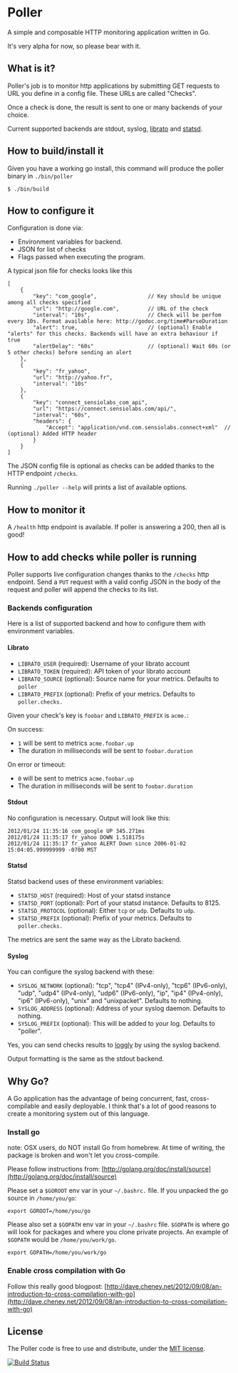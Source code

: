 # Poller

A simple and composable HTTP monitoring application written in Go.

It's very alpha for now, so please bear with it.

## What is it?

Poller's job is to monitor http applications by submitting GET requests to URL
you define in a config file. These URLs are called "Checks".

Once a check is done, the result is sent to one or many backends of your choice. 

Current supported backends are stdout, syslog,
[librato](http://metrics.librato.com/) and [statsd](://github.com/etsy/statsd).

## How to build/install it

Given you have a working go install, this command will produce the poller
binary in `./bin/poller`

    $ ./bin/build

## How to configure it

Configuration is done via:

- Environment variables for backend.
- JSON for list of checks
- Flags passed when executing the program.

A typical json file for checks looks like this

    [
        {
            "key": "com_google",                // Key should be unique among all checks specified
            "url": "http://google.com",         // URL of the check
            "interval": "10s",                  // Check will be perfom every 10s. Format available here: http://godoc.org/time#ParseDuration
            "alert": true,                      // (optional) Enable "alerts" for this checks. Backends will have an extra behaviour if true
            "alertDelay": "60s"                 // (optional) Wait 60s (or 5 other checks) before sending an alert
        },
        {
            "key": "fr_yahoo",
            "url": "http://yahoo.fr",
            "interval": "10s"
        },
        {
            "key": "connect_sensiolabs_com_api",
            "url": "https://connect.sensiolabs.com/api/",
            "interval": "60s",
            "headers": {
                "Accept": "application/vnd.com.sensiolabs.connect+xml"  // (optional) Added HTTP header
            }
        }
    ]

The JSON config file is optional as checks can be added thanks to the HTTP endpoint `/checks`.

Running `./poller --help` will prints a list of available options.

## How to monitor it

A `/health` http endpoint is available. If poller is answering a 200, then all
is good!

## How to add checks while poller is running

Poller supports live configuration changes thanks to the `/checks` http endpoint.
Send a `PUT` request with a valid config JSON in the body of the request and poller
will append the checks to its list.

### Backends configuration

Here is a list of supported backend and how to configure them with environment
variables. 

#### Librato

- `LIBRATO_USER` (required): Username of your librato account
- `LIBRATO_TOKEN` (required): API token of your librato account
- `LIBRATO_SOURCE` (optional): Source name for your metrics. Defaults to `poller`
- `LIBRATO_PREFIX` (optional): Prefix of your metrics. Defaults to `poller.checks.`

Given your check's key is `foobar` and `LIBRATO_PREFIX` is `acme.`:

On success:
  - `1` will be sent to metrics `acme.foobar.up`
  - The duration in milliseconds will be sent to `foobar.duration`

On error or timeout:
  - `0` will be sent to metrics `acme.foobar.up`
  - The duration in milliseconds will be sent to `foobar.duration`

#### Stdout

No configuration is necessary.
Output will look like this:

    2012/01/24 11:35:16 com_google UP 345.271ms
    2012/01/24 11:35:17 fr_yahoo DOWN 1.518175s
    2012/01/24 11:35:17 fr_yahoo ALERT Down since 2006-01-02 15:04:05.999999999 -0700 MST


#### Statsd

Statsd backend uses of these environment variables:

- `STATSD_HOST` (required): Host of your statsd instance
- `STATSD_PORT` (optional): Port of your statsd instance. Defaults to 8125.
- `STATSD_PROTOCOL` (optional): Either `tcp` or `udp`. Defaults to `udp`.
- `STATSD_PREFIX` (optional): Prefix of your metrics. Defaults to `poller.checks.`

The metrics are sent the same way as the Librato backend.

#### Syslog

You can configure the syslog backend with these:

- `SYSLOG_NETWORK` (optional): "tcp", "tcp4" (IPv4-only), "tcp6" (IPv6-only),
  "udp", "udp4" (IPv4-only), "udp6" (IPv6-only), "ip", "ip4" (IPv4-only), "ip6"
  (IPv6-only), "unix" and "unixpacket". Defaults to nothing.
- `SYSLOG_ADDRESS` (optional): Address of your syslog daemon. Defaults to nothing.
- `SYSLOG_PREFIX` (optional): This will be added to your log. Defaults to "poller".

Yes, you can send checks results to [loggly](http://www.loggly.com/) by using
the syslog backend.

Output formatting is the same as the stdout backend.

## Why Go?

A Go application has the advantage of being concurrent, fast, cross-compilable
and easily deployable. I think that's a lot of good reasons to create a
monitoring system out of this language.

### Install go

note: OSX users, do NOT install Go from homebrew. At time of writing, the
package is broken and won't let you cross-compile.

Please follow instructions from:
[http://golang.org/doc/install/source](http://golang.org/doc/install/source)

Please set a `$GOROOT` env var in your `~/.bashrc.` file. If you unpacked the
go source in `/home/you/go`:

    export GOROOT=/home/you/go

Please also set a `$GOPATH` env var in your `~/.bashrc` file. `$GOPATH` is
where go will look for packages and where you clone private projects.  An
example of `$GOPATH` would be `/home/you/work/go`.

    export GOPATH=/home/you/work/go

### Enable cross compilation with Go

Follow this really good blogpost:
[http://dave.cheney.net/2012/09/08/an-introduction-to-cross-compilation-with-go](http://dave.cheney.net/2012/09/08/an-introduction-to-cross-compilation-with-go)

## License

The Poller code is free to use and distribute, under the [MIT license](https://github.com/marcw/poller/blob/master/LICENSE).

[![Build Status](https://travis-ci.org/marcw/poller.png?branch=master)](https://travis-ci.org/marcw/poller)

